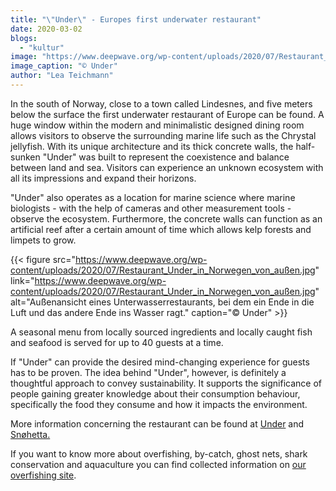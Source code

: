 ```yaml
---
title: "\"Under\" - Europes first underwater restaurant"
date: 2020-03-02
blogs: 
  - "kultur"
image: "https://www.deepwave.org/wp-content/uploads/2020/07/Restaurant_Under_in_Norwegen_von_innen.jpg"
image_caption: "© Under"
author: "Lea Teichmann"
---
```


In the south of Norway, close to a town called Lindesnes, and five meters below the surface the first underwater restaurant of Europe can be found. A huge window within the modern and minimalistic designed dining room allows visitors to observe the surrounding marine life such as the Chrystal jellyfish. With its unique architecture and its thick concrete walls, the half-sunken "Under" was built to represent the coexistence and balance between land and sea. Visitors can experience an unknown ecosystem with all its impressions and expand their horizons.

"Under" also operates as a location for marine science where marine biologists - with the help of cameras and other measurement tools - observe the ecosystem. Furthermore, the concrete walls can function as an artificial reef after a certain amount of time which allows kelp forests and limpets to grow.

{{< figure src="https://www.deepwave.org/wp-content/uploads/2020/07/Restaurant_Under_in_Norwegen_von_außen.jpg" link="https://www.deepwave.org/wp-content/uploads/2020/07/Restaurant_Under_in_Norwegen_von_außen.jpg" alt="Außenansicht eines Unterwasserrestaurants, bei dem ein Ende in die Luft und das andere Ende ins Wasser ragt." caption="© Under" >}}

A seasonal menu from locally sourced ingredients and locally caught fish and seafood is served for up to 40 guests at a time. 

If "Under" can provide the desired mind-changing experience for guests has to be proven. The idea behind "Under", however, is definitely a thoughtful approach to convey sustainability. It supports the significance of people gaining greater knowledge about their consumption behaviour, specifically the food they consume and how it impacts the environment.

More information concerning the restaurant can be found at [Under](https://under.no/) and [Snøhetta.](https://snohetta.com/project/428-under-europes-first-underwater-restaurant)

If you want to know more about overfishing, by-catch, ghost nets, shark conservation and aquaculture you can find collected information on [our overfishing site](https://www.deepwave.org/die-ozeane/überfischung/).

